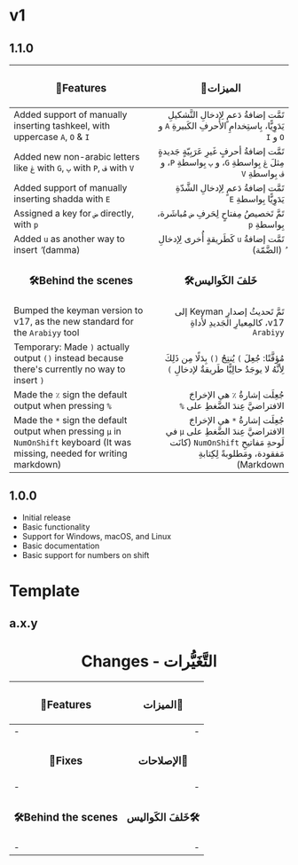 
# v1
## 1.1.0

| <div align="center"><h3>🌟Features</h3></div> | <div align="center"><h3 dir="rtl">الميزات‏🌟</h3></div> |
| :--- | ---: |
| Added support of manually inserting tashkeel, with uppercase `A`, `O` & `I` | <div dir="rtl">تَمَّت إضافةُ دَعمٍ لِإدخالِ التَّشكيلِ يَدَوِيًّا، بِاستِخدامِ الأحرفِ الكَبيرةِ `A` و `O` و `I`</div> |
| Added new non-arabic letters like `ڠ` with `G`, `پ` with `P`, `ڤ` with `V` | <div dir="rtl">تَمَّت إضافةُ أحرفٍ غَيرِ عَرَبِيّةٍ جَديدةٍ مِثلَ `ڠ` بِواسطةِ `G`، و `پ` بِواسطةِ `P`، و `ڤ` بِواسطةِ `V`</div> |
| Added support of manually inserting shadda with `E` | <div dir="rtl">تَمَّت إضافةُ دَعمٍ لِإدخالِ الشَّدّةِ يَدَوِيًّا بِواسطةِ `E`</div> |
| Assigned a key for `ض` directly, with `p` | <div dir="rtl">تَمَّ تَخصيصُ مِفتاحٍ لِحَرفِ `ض` مُباشَرة، بِواسطةِ `p`</div> |
| Added `u` as another way to insert `ُ` (damma) | <div dir="rtl">تَمَّت إضافةُ `u` كَطَريقةٍ أُخرى لِإدخالِ `ُ` (الضَّمّة)</div> |
| <div align="center"><h3>🛠️Behind the scenes</h3></div> | <div align="center"><h3 dir="rtl">خَلفَ الكَواليس‏🛠️</h3></div> |
| Bumped the keyman version to v17, as the new standard for the `Arabiyy` tool | <div dir="rtl">تَمَّ تَحديثُ إصدارِ Keyman إلى v17، كالمِعيارِ الجَديدِ لأداةِ `Arabiyy`</div> |
| Temporary: Made `)` actually output `()` instead because there's currently no way to insert `)` | <div dir="rtl">مُؤقَّتًا: جُعِلَ `)` يُنتِجُ `()` بِدَلًا مِن ذَلِكَ لِأنَّهُ لا يوجَدُ حالِيًّا طَريقةٌ لإدخالِ `)`</div> |
| Made the `٪` sign the default output when pressing `%` | <div dir="rtl">جُعِلَت إشارةُ `٪` هي الإخراجَ الافتراضيَّ عِندَ الضَّغطِ على `%`</div> |
| Made the `*` sign the default output when pressing `µ` in `NumOnShift` keyboard (It was missing, needed for writing markdown) | <div dir="rtl">جُعِلَت إشارةُ `*` هي الإخراجَ الافتراضيَّ عِندَ الضَّغطِ على `µ` في لَوحةِ مَفاتيحِ `NumOnShift` (كانَت مَفقودة، ومَطلوبةً لِكِتابةِ Markdown)</div> |

## 1.0.0
- Initial release
- Basic functionality
- Support for Windows, macOS, and Linux
- Basic documentation
- Basic support for numbers on shift

# Template
## a.x.y

<div align="center"><h1>Changes - التَّغَيُّرات</h1></div>

| <div align="center"><h3>🌟Features</h3></div> | <div align="center"><h3 dir="rtl">🌟‏الميزات</h3></div> |
| :--- | ---: |
| - | <div dir="rtl">-</div> |
| <div align="center"><h3>💪Fixes</h3></div> | <div align="center"><h3 dir="rtl">💪‏الإصلاحات</h3></div> |
| - | <div dir="rtl">-</div> |
| <div align="center"><h3>🛠️Behind the scenes</h3></div> | <div align="center"><h3 dir="rtl">🛠️‏خَلفَ الكَواليس</h3></div> |
| - | <div dir="rtl">-</div> |